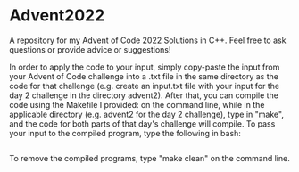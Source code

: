 # Advent2022
A repository for my Advent of Code 2022 Solutions in C++. Feel free to ask questions or provide advice or suggestions!

In order to apply the code to your input, simply copy-paste the input from your Advent of Code challenge into a .txt file in the same directory as the code for that challenge (e.g. create an input.txt file with your input for the day 2 challenge in the directory advent2). After that, you can compile the code using the Makefile I provided: on the command line, while in the applicable directory (e.g. advent2 for the day 2 challenge), type in "make", and the code for both parts of that day's challenge will compile. To pass your input to the compiled program, type the following in bash: 
```cat <your input file name> | ./advent<day>_<part 1 or 2> 
```
To remove the compiled programs, type "make clean" on the command line.
